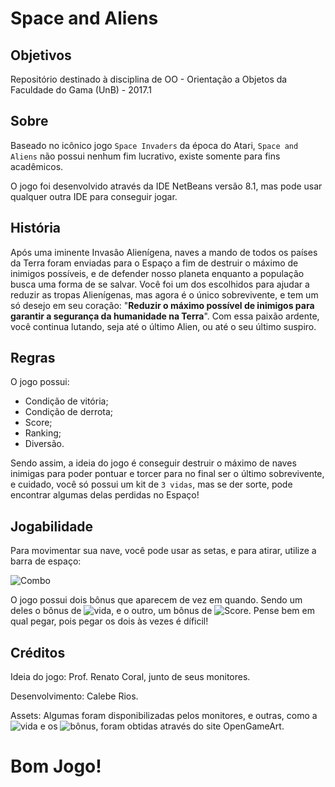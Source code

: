 # Space and Aliens

## Objetivos

Repositório destinado à disciplina de OO - Orientação a Objetos da Faculdade
do Gama (UnB) - 2017.1

## Sobre

Baseado no icônico jogo ```Space Invaders``` da época do Atari, ```Space and Aliens``` não possui nenhum fim lucrativo, existe somente para fins acadêmicos.

O jogo foi desenvolvido através da IDE NetBeans versão 8.1, mas pode usar qualquer outra IDE para conseguir jogar.

## História

Após uma iminente Invasão Alienígena, naves a mando de todos os países da Terra foram enviadas para o Espaço a fim de destruir o máximo de inimigos possíveis, e de defender nosso planeta enquanto a população busca uma forma de se salvar. Você foi um dos escolhidos para ajudar a reduzir as tropas Alienígenas, mas agora é o único sobrevivente, e tem um só desejo em seu coração: "__Reduzir o máximo possível de inimigos para garantir a segurança da humanidade na Terra__". Com essa paixão ardente, você continua lutando, seja até o último Alien, ou até o seu último suspiro.

## Regras

O jogo possui:
* Condição de vitória;
* Condição de derrota;
* Score;
* Ranking;
* Diversão.

Sendo assim, a ideia do jogo é conseguir destruir o máximo de naves inimigas para poder pontuar e torcer para no final ser o último sobrevivente, e cuidado, você só possui um kit de ```3 vidas```, mas se der sorte, pode encontrar algumas delas perdidas no Espaço!

## Jogabilidade

Para movimentar sua nave, você pode usar as setas, e para atirar, utilize a barra de espaço:

![Combo](http://3.bp.blogspot.com/-U9zSHzHfKts/UUdwIi6YHBI/AAAAAAAAAHs/qLYDFiWkA2k/s1600/BLOG_SETAS+E+BARRA+DE+ESPA%C3%87O.jpg)

O jogo possui dois bônus que aparecem de vez em quando. Sendo um deles o bônus de ![vida](https://goo.gl/photos/mPFj9uLBAi7VzDcN7), e o outro, um bônus de ![Score](https://goo.gl/photos/z38kT9NxNjQuWr2z9). Pense bem em qual pegar, pois pegar os dois às vezes é díficil!

## Créditos

Ideia do jogo: Prof. Renato Coral, junto de seus monitores.

Desenvolvimento: Calebe Rios.

Assets: Algumas foram disponibilizadas pelos monitores, e outras, como a ![vida](https://opengameart.org/content/larger-simple-heart) e os ![bônus](https://opengameart.org/content/space-shooter-ship-and-items), foram obtidas através do site OpenGameArt.

# Bom Jogo!